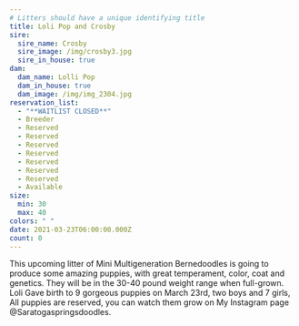 ```yaml
---
# Litters should have a unique identifying title
title: Loli Pop and Crosby
sire:
  sire_name: Crosby
  sire_image: /img/crosby3.jpg
  sire_in_house: true
dam:
  dam_name: Lolli Pop
  dam_in_house: true
  dam_image: /img/img_2304.jpg
reservation_list:
  - "**WAITLIST CLOSED**"
  - Breeder
  - Reserved
  - Reserved
  - Reserved
  - Reserved
  - Reserved
  - Reserved
  - Reserved
  - Available
size:
  min: 30
  max: 40
colors: " "
date: 2021-03-23T06:00:00.000Z
count: 0
---
```

This upcoming litter of Mini Multigeneration Bernedoodles is going to produce some amazing puppies, with great temperament, color, coat and genetics. They will be in the 30-40 pound weight range when full-grown. Loli Gave birth to 9 gorgeous puppies on March 23rd, two boys and 7 girls, All puppies are reserved, you can watch them grow on My Instagram page @Saratogaspringsdoodles.